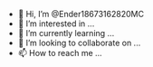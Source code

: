 - 👋 Hi, I’m @Ender18673162820MC
- 👀 I’m interested in ...
- 🌱 I’m currently learning ...
- 💞️ I’m looking to collaborate on ...
- 📫 How to reach me ...
<!---
Ender18673162820MC/Ender18673162820MC is a ✨ special ✨ repository because its `README.md` (this file) appears on your GitHub profile.
You can click the Preview link to take a look at your changes.
--->
